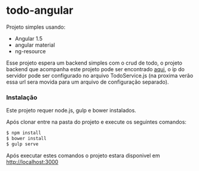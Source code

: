 # todo-angular

Projeto simples usando:
  - Angular 1.5
  - angular material
  - ng-resource

Esse projeto espera um backend simples com o crud de todo, o projeto backend que acompanha este projeto pode ser encontrado [aqui], o ip do servidor pode ser configurado no arquivo TodoService.js (na proxima verão essa url sera movida para um arquivo de configuração separado).

### Instalação

Este projeto requer node.js, gulp e bower instalados.

Após clonar entre na pasta do projeto e execute os seguintes comandos:

```sh
$ npm install
$ bower install
$ gulp serve
```
Após executar estes comandos o projeto estara disponivel em [http://localhost:3000]

   [aqui]: <https://github.com/danillosl/todo-spring-boot>
   [http://localhost:3000]: <http://localhost:3000>
